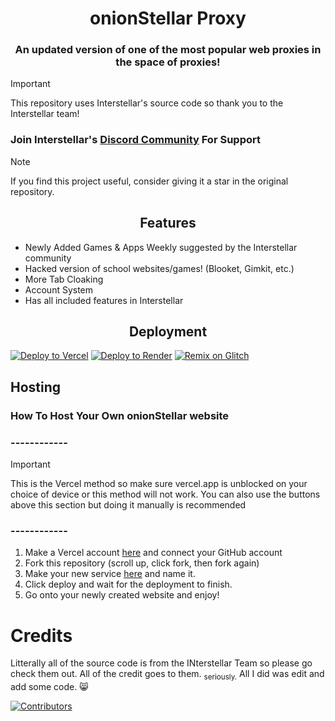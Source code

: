 <div align="center">
    <h1>onionStellar Proxy</h1>
    </div>
    
<h3 align="center">An updated version of one of the most popular web proxies in the space of proxies!</h3>

> [!IMPORTANT]
> This repository uses Interstellar's source code so thank you to the Interstellar team!
### Join Interstellar's [Discord Community](https://discord.gg/interstellar) For Support

> [!NOTE]
> If you find this project useful, consider giving it a star in the original repository.

<h2 align="center">Features</h2>
<ul>
    <li>Newly Added Games & Apps Weekly suggested by the Interstellar community</li>
    <li>Hacked version of school websites/games! (Blooket, Gimkit, etc.)</li>
    <li>More Tab Cloaking</li>
    <li>Account System</li>
    <li>Has all included features in Interstellar</li>
</ul>
<h2 align="center">Deployment</h2>

[![Deploy to Vercel](https://binbashbanana.github.io/deploy-buttons/buttons/official/vercel.svg)](https://vercel.com/new/clone?repository-url=https://github.com/onionates/onionStellar)
[![Deploy to Render](https://binbashbanana.github.io/deploy-buttons/buttons/remade/render.svg)](https://render.com/deploy?repo=https://github.com/onionates/onionStellar)
[![Remix on Glitch](https://binbashbanana.github.io/deploy-buttons/buttons/remade/glitch.svg)](https://glitch.com/edit/#!/import/github/onionates/onionStellar)

<h2 align="left">Hosting</h2>

### How To Host Your Own onionStellar website
### ------------
> [!IMPORTANT]
> This is the Vercel method so make sure vercel.app is unblocked on your choice of device or this method will not work.
> You can also use the buttons above this section but doing it manually is recommended
### ------------
1. Make a Vercel account [here](vercel.com/signup) and connect your GitHub account
2. Fork this repository (scroll up, click fork, then fork again)
3. Make your new service [here](vercel.com/new) and name it.
4. Click deploy and wait for the deployment to finish.
5. Go onto your newly created website and enjoy!

# Credits

Litterally all of the source code is from the INterstellar Team so please go check them out. All of the credit goes to them. <sub>seriously.</sub> 
All I did was edit and add some code. 😸

[![Contributors](https://contrib.rocks/image?repo=InterstellarNetwork/Interstellar)](https://github.com/InterstellarNetwork/Interstellar/graphs/contributors)
